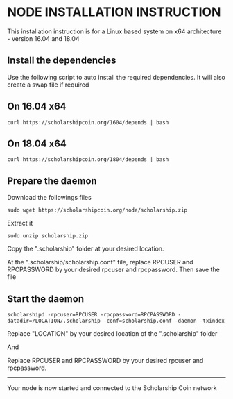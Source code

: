 NODE INSTALLATION INSTRUCTION 
====================
This installation instruction is for a Linux based system on x64 architecture - version 16.04 and 18.04



Install the dependencies
---------------------
Use the following script to auto install the required dependencies. It will also create a swap file if required

On 16.04 x64
------
	curl https://scholarshipcoin.org/1604/depends | bash


On 18.04 x64
------
	curl https://scholarshipcoin.org/1804/depends | bash


Prepare the daemon
---------------------
Download the followings files 

	sudo wget https://scholarshipcoin.org/node/scholarship.zip
  
Extract it

	sudo unzip scholarship.zip

Copy the ".scholarship" folder at your desired location.

At the ".scholarship/scholarship.conf" file, replace RPCUSER and RPCPASSWORD by your desired rpcuser and rpcpassword. Then save the file

Start the daemon
---------------------
	scholarshipd -rpcuser=RPCUSER -rpcpassword=RPCPASSWORD -datadir=/LOCATION/.scholarship -conf=scholarship.conf -daemon -txindex

Replace "LOCATION" by your desired location of the ".scholarship" folder

And

Replace RPCUSER and RPCPASSWORD by your desired rpcuser and rpcpassword.

---------------------

Your node is now started and connected to the Scholarship Coin network


